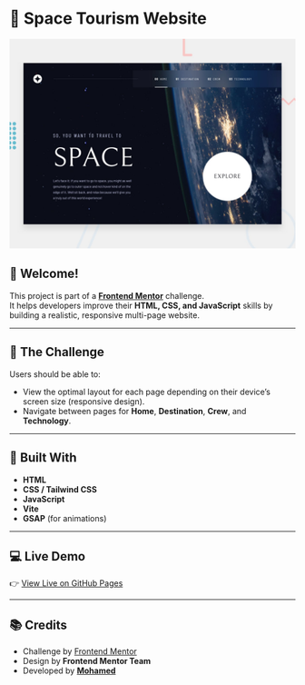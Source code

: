 # 🌌 Space Tourism Website

![Design preview for the Space Tourism Website coding challenge](./preview.jpg)

## 👋 Welcome!

This project is part of a **[Frontend Mentor](https://www.frontendmentor.io)** challenge.  
It helps developers improve their **HTML, CSS, and JavaScript** skills by building a realistic, responsive multi-page website.

---

## 🚀 The Challenge

Users should be able to:

- View the optimal layout for each page depending on their device’s screen size (responsive design).  
- Navigate between pages for **Home**, **Destination**, **Crew**, and **Technology**.  

---

## 🧰 Built With

- **HTML**  
- **CSS / Tailwind CSS**  
- **JavaScript**  
- **Vite** 
- **GSAP** (for animations)

---

## 💻 Live Demo

👉 [View Live on GitHub Pages](https://dev-m0hamed.github.io/Space-tourism-website/)

---

## 📚 Credits

- Challenge by [Frontend Mentor](https://www.frontendmentor.io)  
- Design by **Frontend Mentor Team**  
- Developed by [**Mohamed**](https://github.com/dev-m0hamed)
